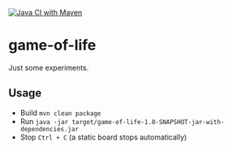 [![Java CI with Maven](https://github.com/JLengenfeld/game-of-life/actions/workflows/maven.yml/badge.svg)](https://github.com/JLengenfeld/game-of-life/actions/workflows/maven.yml)

# game-of-life

Just some experiments.

## Usage

* Build `mvn clean package`
* Run `java -jar target/game-of-life-1.0-SNAPSHOT-jar-with-dependencies.jar`
* Stop `Ctrl + C` (a static board stops automatically)
